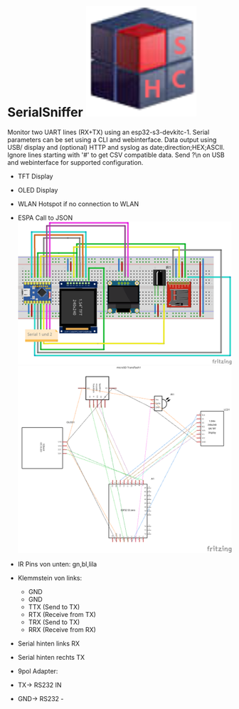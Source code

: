 # SerialSniffer ![Logo](pic/logo.png)


Monitor two UART lines (RX+TX) using an esp32-s3-devkitc-1. Serial parameters can be set using a CLI and webinterface. Data output using USB/ display and (optional) HTTP and syslog as date;direction;HEX;ASCII. Ignore lines starting with '#' to get CSV compatible data. Send ?\n on USB and webinterface for supported configuration.
- TFT Display
- OLED Display
- WLAN Hotspot if no connection to WLAN
- ESPA Call to JSON 
![Logo](pic/steckbrett.png)
![Logo](pic/plan.png)

- IR Pins von unten: gn,bl,lila
- Klemmstein von links:
  - GND
  - GND
  - TTX (Send to TX)
  - RTX (Receive from TX)
  - TRX (Send to TX)
  - RRX (Receive from RX)
- Serial hinten links RX
- Serial hinten rechts TX

- 9pol Adapter:
-   TX-> RS232 IN
-   GND-> RS232 -


